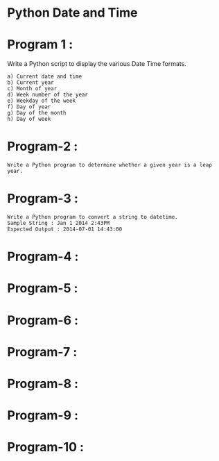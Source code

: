 # Python Date and Time

# Program 1 :
   Write a Python script to display the various Date Time formats.

    a) Current date and time
    b) Current year
    c) Month of year
    d) Week number of the year
    e) Weekday of the week
    f) Day of year
    g) Day of the month
    h) Day of week

# Program-2 : 
    Write a Python program to determine whether a given year is a leap year.

# Program-3 :
    Write a Python program to convert a string to datetime.
    Sample String : Jan 1 2014 2:43PM
    Expected Output : 2014-07-01 14:43:00
  
# Program-4 :
 

# Program-5 :
  

# Program-6 : 
 

# Program-7 :


# Program-8 :
 

# Program-9 :
  

# Program-10 :
 